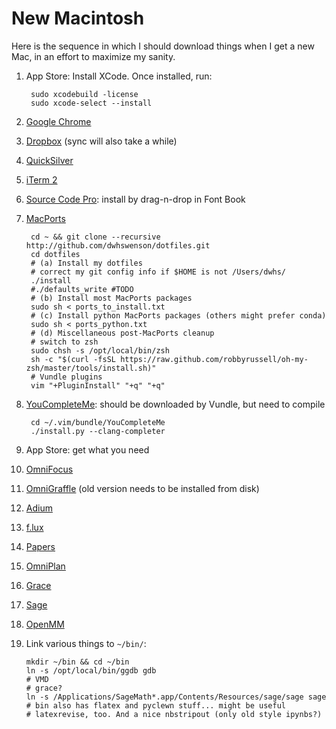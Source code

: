 # New Macintosh

Here is the sequence in which I should download things when I get a new Mac,
in an effort to maximize my sanity.


1. App Store: Install XCode. Once installed, run:

        sudo xcodebuild -license
        sudo xcode-select --install

2. [Google Chrome](http://www.google.com/chrome/)

3. [Dropbox](https://www.dropbox.com/) (sync will also take a while)

4. [QuickSilver](http://www.qsapp.com/)

5. [iTerm 2](http://www.iterm2.com/)

6. [Source Code Pro](http://www.fontsquirrel.com/fonts/source-code-pro):
   install by drag-n-drop in Font Book

6. [MacPorts](https://www.macports.org/)

        cd ~ && git clone --recursive http://github.com/dwhswenson/dotfiles.git
        cd dotfiles
        # (a) Install my dotfiles
        # correct my git config info if $HOME is not /Users/dwhs/
        ./install
        #./defaults_write #TODO
        # (b) Install most MacPorts packages
        sudo sh < ports_to_install.txt
        # (c) Install python MacPorts packages (others might prefer conda)
        sudo sh < ports_python.txt
        # (d) Miscellaneous post-MacPorts cleanup
        # switch to zsh
        sudo chsh -s /opt/local/bin/zsh
        sh -c "$(curl -fsSL https://raw.github.com/robbyrussell/oh-my-zsh/master/tools/install.sh)"
        # Vundle plugins
        vim "+PluginInstall" "+q" "+q"


7. [YouCompleteMe](https://github.com/Valloric/YouCompleteMe): should be
   downloaded by Vundle, but need to compile

        cd ~/.vim/bundle/YouCompleteMe
        ./install.py --clang-completer

8. App Store: get what you need

9. [OmniFocus]()

10. [OmniGraffle]() (old version needs to be installed from disk)

12. [Adium](https://adium.im/)

12. [f.lux]()

13. [Papers]()

14. [OmniPlan]()

15. [Grace]()

16. [Sage](http://www.sagemath.org/)

18. [OpenMM](http://openmm.org/)

19. Link various things to `~/bin/`:

        mkdir ~/bin && cd ~/bin
        ln -s /opt/local/bin/ggdb gdb
        # VMD
        # grace?
        ln -s /Applications/SageMath*.app/Contents/Resources/sage/sage sage
        # bin also has flatex and pyclewn stuff... might be useful
        # latexrevise, too. And a nice nbstripout (only old style ipynbs?)
